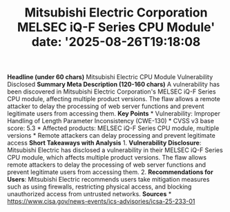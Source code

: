 ﻿---
title: "Mitsubishi Electric Corporation MELSEC iQ-F Series CPU Module'
date: '2025-08-26T19:18:08"
category: "Markets"
summary: ""
slug: "mitsubishi electric corporation melsec iqf series cpu module"
source_urls:
  - "https://www.cisa.gov/news-events/ics-advisories/icsa-25-233-01"
seo:
  title: "Mitsubishi Electric Corporation MELSEC iQ-F Series CPU Module | Hash n Hedge'
  description: '"
  keywords: ["news", "markets", "brief"]
---
**Headline (under 60 chars)** Mitsubishi Electric CPU Module Vulnerability Disclosed  **Summary Meta Description (120-160 chars)** A vulnerability has been discovered in Mitsubishi Electric Corporation's MELSEC iQ-F Series CPU module, affecting multiple product versions. The flaw allows a remote attacker to delay the processing of web server functions and prevent legitimate users from accessing them.  **Key Points**  * Vulnerability: Improper Handling of Length Parameter Inconsistency (CWE-130) * CVSS v3 base score: 5.3 * Affected products: MELSEC iQ-F Series CPU module, multiple versions * Remote attackers can delay processing and prevent legitimate access  **Short Takeaways with Analysis**  1. **Vulnerability Disclosure**: Mitsubishi Electric has disclosed a vulnerability in their MELSEC iQ-F Series CPU module, which affects multiple product versions. The flaw allows remote attackers to delay the processing of web server functions and prevent legitimate users from accessing them. 2. **Recommendations for Users**: Mitsubishi Electric recommends users take mitigation measures such as using firewalls, restricting physical access, and blocking unauthorized access from untrusted networks.  **Sources** * https://www.cisa.gov/news-events/ics-advisories/icsa-25-233-01 
